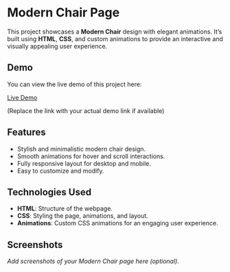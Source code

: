 # Modern Chair Page

This project showcases a **Modern Chair** design with elegant animations. It’s built using **HTML**, **CSS**, and custom animations to provide an interactive and visually appealing user experience.

## Demo

You can view the live demo of this project here:

[Live Demo](https://your-demo-link.com)

(Replace the link with your actual demo link if available)

## Features

- Stylish and minimalistic modern chair design.
- Smooth animations for hover and scroll interactions.
- Fully responsive layout for desktop and mobile.
- Easy to customize and modify.

## Technologies Used

- **HTML**: Structure of the webpage.
- **CSS**: Styling the page, animations, and layout.
- **Animations**: Custom CSS animations for an engaging user experience.

## Screenshots

_Add screenshots of your Modern Chair page here (optional)._
